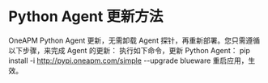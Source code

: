 
# Python Agent 更新方法 

OneAPM Python Agent 更新，无需卸载 Agent 探针，再重新部署。您只需遵循以下步骤，来完成 Agent 的更新：
执行如下命令，更新 Python Agent：
pip install -i http://pypi.oneapm.com/simple --upgrade blueware
重启应用，生效。